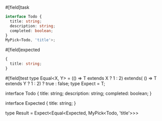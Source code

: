 #[field]task
```ts
interface Todo {
  title: string;
  description: string;
  completed: boolean;
}
MyPick<Todo, 'title'>;
```

#[field]expected
```ts
{
  title: string;
}
```

#[field]test
type Equal<X, Y> = (<T>() => T extends X ? 1 : 2) extends(
    <T>() => T extends Y ? 1 : 2) ? true : false;
type Expect<T extends true> = T;

interface Todo {
  title: string;
  description: string;
  completed: boolean;
}

interface Expected {
  title: string;
}

type Result = Expect<Equal<Expected, MyPick<Todo, 'title'>>>
